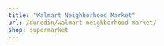 ```yaml
---
title: "Walmart Neighborhood Market"
url: /dunedin/walmart-neighborhood-market/
shop: supermarket
---
```

